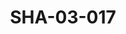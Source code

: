 ---
pid: SHA-03-017
title: SHA-03-017
language: 'en '
collection: Sharhabil Ahmed
original_label: 
rights: Sharhabil Ahmed
location_of_original: Sharhabil Ahmed
photographer_or_studio: 
scanned_from: photograph 20.2 by 25.8
_date: 1976-1977
location: Emirates
description: Sharhabil Ahmed and band Abu Dhabi Television Theater Concert
additional_notes: 
permission_display: 'yes'
on_server: 'no'
on_website: 'no'
permalink: "/archive/en/sha-03-017.html"
layout: photo-page
---